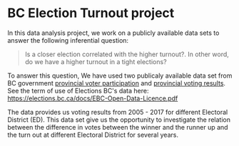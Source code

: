 # BC Election Turnout project

In this data analysis project, we work on a publicly available data sets to answer the following inferential question: 

> Is a closer election correlated with the higher turnout?. In other word, do we have a higher turnout in a tight elections?

To answer this question, We have used two publicaly available data set from BC government [provincial voter participation](https://catalogue.data.gov.bc.ca/dataset/6d9db663-8c30-43ec-922b-d541d22e634f/resource/646530d4-078c-4815-8452-c75639962bb4/download/provincial_voter_participation_by_age_group.csv) and [provincial voting results](https://catalogue.data.gov.bc.ca/dataset/44914a35-de9a-4830-ac48-870001ef8935/resource/fb40239e-b718-4a79-b18f-7a62139d9792/download/provincial_voting_results.csv). See the term of use of Elections BC's data here: https://elections.bc.ca/docs/EBC-Open-Data-Licence.pdf

The data provides us voting results from 2005 - 2017 for different Electoral District (ED). This data set give us the opportunity to investigate the relation between the difference in votes between the winner and the runner up and the turn out at different Electoral District for several years. 
